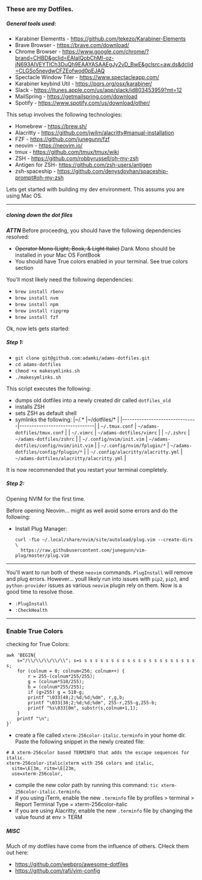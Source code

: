### These are my Dotfiles.

##### General tools used:
* Karabiner Elementts - https://github.com/tekezo/Karabiner-Elements
* Brave Browser - https://brave.com/download/
* Chrome Browser - https://www.google.com/chrome/?brand=CHBD&gclid=EAIaIQobChMI-oz-jN693AIVEYTICh3DuQh9EAAYASAAEgJy2vD_BwE&gclsrc=aw.ds&dclid=CLGSo5nevdwCFZEofwod0pEJAQ
* Spectacle Window Tiler - https://www.spectacleapp.com/
* Karabiner keybind Util - https://pqrs.org/osx/karabiner/
* Slack - https://itunes.apple.com/us/app/slack/id803453959?mt=12
* MailSpring - https://getmailspring.com/download
* Spotify - https://www.spotify.com/us/download/other/

This setup involves the following technologies:
* Homebrew - https://brew.sh/
* Alacritty - https://github.com/jwilm/alacritty#manual-installation
* FZF - https://github.com/junegunn/fzf
* neovim - https://neovim.io/
* tmux - https://github.com/tmux/tmux/wiki
* ZSH - https://github.com/robbyrussell/oh-my-zsh
* Antigen for ZSH- https://github.com/zsh-users/antigen
* zsh-spaceship -  https://github.com/denysdovhan/spaceship-prompt#oh-my-zsh

Lets get started with building my dev environment. This assums you are using Mac OS.
___

##### cloning down the dot files
*__ATTN__* Before proceedng, you should have the following dependencies resolved:
* ~~Operator Mono (Light, Book, & Light Italic)~~ Dank Mono should be installed in your Mac OS FontBook
* You should have True colors enabled in your terminal. See true colors section


You'll most likely need the following dependencies:
* `brew install rbenv`
* `brew install nvm`
* `brew install npm`
* `brew install ripgrep`
* `brew install fzf`

Ok, now lets gets started:

##### Step 1:
* `git clone git@github.com:adamki/adams-dotfiles.git`
* `cd adams-dotfiles`
* `chmod +x makesymlinks.sh`
* `./makesymlinks.sh`

This script executes the following:
* dumps old dotfiles into a newly created dir called `dotfiles_old`
* installs ZSH
* sets ZSH as default shell
* symlinks the following:
  |~/.*                           |~/dotfiles/*                   |
  |-------------------------------|-------------------------------|
  | `~/.tmux.conf` | `~/adams-dotfiles/tmux.conf` |
  | `~/.vimrc` | `~/adams-dotfiles/vimrc` |
  | `~/.zshrc` | `~/adams-dotfiles/zshrc` |
  | `~/.config/nvim/init.vim` | `~/adams-dotfiles/config/nvim/init.vim` |
  | `~/.config/nvim/fplugin/*` | `~/adams-dotfiles/config/fplugin/*` |
  | `~/.config/alacritty/alacritty.yml` | `~/adams-dotfiles/alacritty/alacritty.yml` |

It is now recommended that you restart your terminal completely.

##### Step 2:
Opening NVIM for the first time.

Before opening Neovim... might as well avoid some errors and do the following:
* Install Plug Manager:
  ```
  curl -fLo ~/.local/share/nvim/site/autoload/plug.vim --create-dirs \
    https://raw.githubusercontent.com/junegunn/vim-plug/master/plug.vim
  ```
___
You'll want to run both of these `neovim` commands. `PlugInstall` will remove and plug errors. However... youll likely run into issues with `pip2`, `pip3`, and `python-provider` issues as various `neovim` plugin rely on them. Now is a good time to resolve those.

* `:PlugInstall`
* `:CheckHealth`
___

### Enable True Colors
checking for True Colors:
```
awk 'BEGIN{
    s="/\\/\\/\\/\\/\\"; s=s s s s s s s s s s s s s s s s s s s s s s s;
    for (colnum = 0; colnum<256; colnum++) {
        r = 255-(colnum*255/255);
        g = (colnum*510/255);
        b = (colnum*255/255);
        if (g>255) g = 510-g;
        printf "\033[48;2;%d;%d;%dm", r,g,b;
        printf "\033[38;2;%d;%d;%dm", 255-r,255-g,255-b;
        printf "%s\033[0m", substr(s,colnum+1,1);
    }
    printf "\n";
}'
```

* create a file called `xterm-256color-italic.terminfo` in your home dir. Paste the following snippet in the newly created file:
```
# A xterm-256color based TERMINFO that adds the escape sequences for italic.
xterm-256color-italic|xterm with 256 colors and italic,
  sitm=\E[3m, ritm=\E[23m,
  use=xterm-256color,
```

* compile the new color path by running this command: `tic xterm-256color-italic.terminfo`.
* if you using iTerm, enable the new `.terminfo` file by profiles > terminal > Report Terminal Type = xterm-256color-italic
* if you are using Alacritty, enable the new `.terminfo` file by changing the value found at env > TERM

##### MISC
Much of my dotfiles have come from the influence of others. CHeck them out here:
* https://github.com/webpro/awesome-dotfiles
* https://github.com/rafi/vim-config
